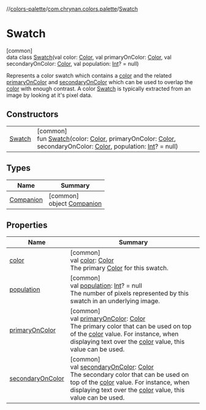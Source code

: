 //[colors-palette](../../../index.md)/[com.chrynan.colors.palette](../index.md)/[Swatch](index.md)

# Swatch

[common]\
data class [Swatch](index.md)(val color: [Color](../../../../colors-core/colors-core/com.chrynan.colors/-color/index.md), val primaryOnColor: [Color](../../../../colors-core/colors-core/com.chrynan.colors/-color/index.md), val secondaryOnColor: [Color](../../../../colors-core/colors-core/com.chrynan.colors/-color/index.md), val population: [Int](https://kotlinlang.org/api/latest/jvm/stdlib/kotlin/-int/index.html)? = null)

Represents a color swatch which contains a [color](color.md) and the related [primaryOnColor](primary-on-color.md) and [secondaryOnColor](secondary-on-color.md) which can be used to overlap the [color](color.md) with enough contrast. A color [Swatch](index.md) is typically extracted from an image by looking at it's pixel data.

## Constructors

| | |
|---|---|
| [Swatch](-swatch.md) | [common]<br>fun [Swatch](-swatch.md)(color: [Color](../../../../colors-core/colors-core/com.chrynan.colors/-color/index.md), primaryOnColor: [Color](../../../../colors-core/colors-core/com.chrynan.colors/-color/index.md), secondaryOnColor: [Color](../../../../colors-core/colors-core/com.chrynan.colors/-color/index.md), population: [Int](https://kotlinlang.org/api/latest/jvm/stdlib/kotlin/-int/index.html)? = null) |

## Types

| Name | Summary |
|---|---|
| [Companion](-companion/index.md) | [common]<br>object [Companion](-companion/index.md) |

## Properties

| Name | Summary |
|---|---|
| [color](color.md) | [common]<br>val [color](color.md): [Color](../../../../colors-core/colors-core/com.chrynan.colors/-color/index.md)<br>The primary [Color](../../../../colors-core/colors-core/com.chrynan.colors/-color/index.md) for this swatch. |
| [population](population.md) | [common]<br>val [population](population.md): [Int](https://kotlinlang.org/api/latest/jvm/stdlib/kotlin/-int/index.html)? = null<br>The number of pixels represented by this swatch in an underlying image. |
| [primaryOnColor](primary-on-color.md) | [common]<br>val [primaryOnColor](primary-on-color.md): [Color](../../../../colors-core/colors-core/com.chrynan.colors/-color/index.md)<br>The primary color that can be used on top of the [color](color.md) value. For instance, when displaying text over the [color](color.md) value, this value can be used. |
| [secondaryOnColor](secondary-on-color.md) | [common]<br>val [secondaryOnColor](secondary-on-color.md): [Color](../../../../colors-core/colors-core/com.chrynan.colors/-color/index.md)<br>The secondary color that can be used on top of the [color](color.md) value. For instance, when displaying text over the [color](color.md) value, this value can be used. |
